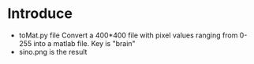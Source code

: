 # Introduce
- toMat.py file Convert a 400*400 file with pixel values ranging from 0-255 into a matlab file. Key is "brain"
- sino.png is the result
